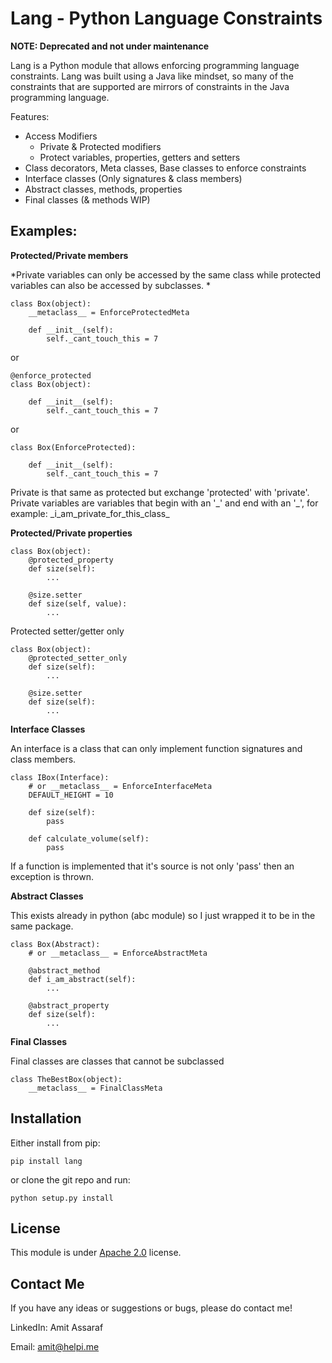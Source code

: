 Lang - Python Language Constraints
=============================

**NOTE: Deprecated and not under maintenance**

Lang is a Python module that allows enforcing programming language constraints. Lang was built using a Java like mindset, so many of the constraints that are supported are mirrors of constraints in the Java programming language.

Features:

 - Access Modifiers
	 - Private & Protected modifiers
	 - Protect variables, properties, getters and setters
 - Class decorators, Meta classes, Base classes to enforce constraints
 -  Interface classes (Only signatures & class members)
 - Abstract classes, methods, properties
 - Final classes (& methods WIP)

Examples:
--------------
**Protected/Private members**

*Private variables can only be accessed by the same class while protected variables can also be accessed by subclasses. *

    class Box(object):
	    __metaclass__ = EnforceProtectedMeta
	    
	    def __init__(self):
	        self._cant_touch_this = 7
or
    
    @enforce_protected
    class Box(object):
	    
	    def __init__(self):
	        self._cant_touch_this = 7
or
    
    class Box(EnforceProtected):
	    
	    def __init__(self):
	        self._cant_touch_this = 7
Private is that same as protected but exchange 'protected' with 'private'.  Private variables are variables that begin with an '\_' and end with an '\_',  for example:  \_i_am_private_for_this_class\_

**Protected/Private properties**

    class Box(object):
	    @protected_property
	    def size(self):
		    ...
		
		@size.setter
		def size(self, value):
			...
Protected setter/getter only

    class Box(object):
	    @protected_setter_only
	    def size(self):
		    ...

		@size.setter
		def size(self):
			...
**Interface Classes**

An interface is a class that can only implement function signatures and class members.

    class IBox(Interface):
	    # or __metaclass__ = EnforceInterfaceMeta
	    DEFAULT_HEIGHT = 10
	    
	    def size(self):
		    pass
		    
		def calculate_volume(self):
			pass
			
If a function is implemented that it's source is not only 'pass' then an exception is thrown.

**Abstract Classes**

This exists already in python  (abc module) so I just wrapped it to be in the same package.

    class Box(Abstract): 
	    # or __metaclass__ = EnforceAbstractMeta
	    
	    @abstract_method
	    def i_am_abstract(self):
		    ...
		
		@abstract_property
		def size(self):
			...

**Final Classes**

Final classes are classes that cannot be subclassed

    class TheBestBox(object):
	    __metaclass__ = FinalClassMeta

Installation
----------------

Either install from pip:

    pip install lang

or clone the git repo and run:

    python setup.py install

License
----------
This module is under [Apache 2.0](http://www.apache.org/licenses/LICENSE-2.0) license. 


Contact Me
----------------

If you have any ideas or suggestions or bugs, please do contact me!

LinkedIn: Amit Assaraf

Email: amit@helpi.me
